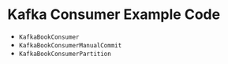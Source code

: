 # Kafka Consumer Example Code

- `KafkaBookConsumer`
- `KafkaBookConsumerManualCommit`
- `KafkaBookConsumerPartition`
